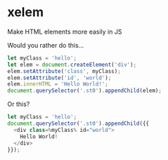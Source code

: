# xelem
Make HTML elements more easily in JS

Would you rather do this...
````js
let myClass = 'hello';
let elem = document.createElement('div');
elem.setAttribute('class', myClass);
elem.setAttribute('id', 'world');
elem.innerHTML = 'Hello World!';
document.querySelector('.st0').appendChild(elem);
````

Or this?

````js
let myClass = 'hello';
document.querySelector('.st0').appendChild({{
  <div class=%myClass% id="world">
    Hello World!
  </div>
}});
````
